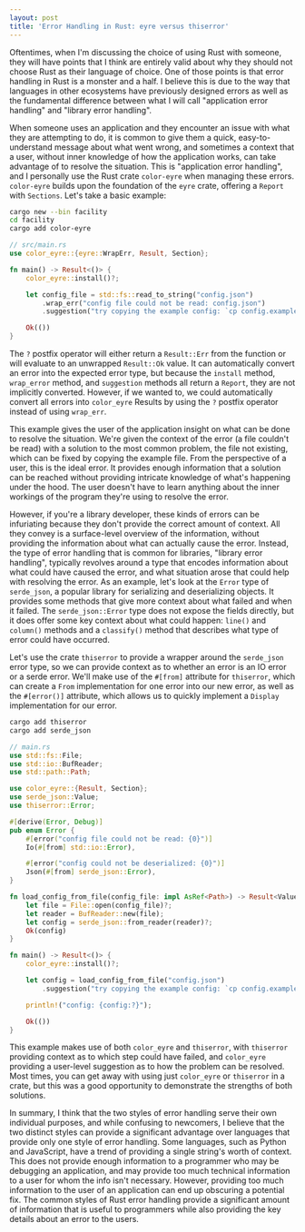 ```yaml
---
layout: post
title: 'Error Handling in Rust: eyre versus thiserror'
---
```


Oftentimes, when I'm discussing the choice of using Rust with someone, they
will have points that I think are entirely valid about why they should not
choose Rust as their language of choice. One of those points is that error
handling in Rust is a monster and a half. I believe this is due to the way that
languages in other ecosystems have previously designed errors as well as the
fundamental difference between what I will call "application error handling"
and "library error handling".

When someone uses an application and they encounter an issue with what they are
attempting to do, it is common to give them a quick, easy-to-understand message
about what went wrong, and sometimes a context that a user, without inner
knowledge of how the application works, can take advantage of to resolve the
situation. This is "application error handling", and I personally use the Rust
crate `color-eyre` when managing these errors. `color-eyre` builds upon the
foundation of the `eyre` crate, offering a `Report` with `Sections`. Let's take
a basic example:

```sh
cargo new --bin facility
cd facility
cargo add color-eyre
```

```rust
// src/main.rs
use color_eyre::{eyre::WrapErr, Result, Section};

fn main() -> Result<()> {
    color_eyre::install()?;

    let config_file = std::fs::read_to_string("config.json")
        .wrap_err("config file could not be read: config.json")
        .suggestion("try copying the example config: `cp config.example.json config.json`")?;

    Ok(())
}
```

The `?` postfix operator will either return a `Result::Err` from the function
or will evaluate to an unwrapped `Result::Ok` value. It can automatically
convert an error into the expected error type, but because the `install`
method, `wrap_error` method, and `suggestion` methods all return a `Report`,
they are not implicitly converted. However, if we wanted to, we could
automatically convert all errors into `color_eyre` Results by using the `?`
postfix operator instead of using `wrap_err`.

This example gives the user of the application insight on what can be done to
resolve the situation. We're given the context of the error (a file couldn't be
read) with a solution to the most common problem, the file not existing, which
can be fixed by copying the example file. From the perspective of a user, this
is the ideal error. It provides enough information that a solution can be 
reached without providing intricate knowledge of what's happening under the
hood. The user doesn't have to learn anything about the inner workings of the
program they're using to resolve the error.

However, if you're a library developer, these kinds of errors can be
infuriating because they don't provide the correct amount of context. All they
convey is a surface-level overview of the information, without providing the
information about what can actually cause the error. Instead, the type of error
handling that is common for libraries, "library error handling", typically
revolves around a type that encodes information about what could have caused
the error, and what situation arose that could help with resolving the error.
As an example, let's look at the `Error` type of `serde_json`, a popular
library for serializing and deserializing objects. It provides some methods
that give more context about what failed and when it failed. The
`serde_json::Error` type does not expose the fields directly, but it does offer
some key context about what could happen: `line()` and `column()` methods and a
`classify()` method that describes what type of error could have occurred.

Let's use the crate `thiserror` to provide a wrapper around the `serde_json`
error type, so we can provide context as to whether an error is an IO error or
a serde error. We'll make use of the `#[from]` attribute for `thiserror`, which
can create a `From` implementation for one error into our new error, as well as
the `#[error()]` attribute, which allows us to quickly implement a `Display`
implementation for our error.

```sh
cargo add thiserror
cargo add serde_json
```

```rust
// main.rs
use std::fs::File;
use std::io::BufReader;
use std::path::Path;

use color_eyre::{Result, Section};
use serde_json::Value;
use thiserror::Error;

#[derive(Error, Debug)]
pub enum Error {
    #[error("config file could not be read: {0}")]
    Io(#[from] std::io::Error),

    #[error("config could not be deserialized: {0}")]
    Json(#[from] serde_json::Error),
}

fn load_config_from_file(config_file: impl AsRef<Path>) -> Result<Value, Error> {
    let file = File::open(config_file)?;
    let reader = BufReader::new(file);
    let config = serde_json::from_reader(reader)?;
    Ok(config)
}

fn main() -> Result<()> {
    color_eyre::install()?;

    let config = load_config_from_file("config.json")
        .suggestion("try copying the example config: `cp config.example.json config.json`")?;

    println!("config: {config:?}");

    Ok(())
}
```

This example makes use of both `color_eyre` and `thiserror`, with `thiserror`
providing context as to which step could have failed, and `color_eyre`
providing a user-level suggestion as to how the problem can be resolved. Most
times, you can get away with using just `color_eyre` or `thiserror` in a crate,
but this was a good opportunity to demonstrate the strengths of both solutions.

In summary, I think that the two styles of error handling serve their own
individual purposes, and while confusing to newcomers, I believe that the two
distinct styles can provide a significant advantage over languages that provide
only one style of error handling. Some languages, such as Python and
JavaScript, have a trend of providing a single string's worth of context. This
does not provide enough information to a programmer who may be debugging an
application, and may provide too much technical information to a user for whom
the info isn't necessary. However, providing too much information to the user
of an application can end up obscuring a potential fix. The common styles of
Rust error handling provide a significant amount of information that is useful
to programmers while also providing the key details about an error to the
users.
